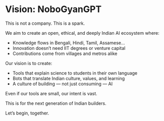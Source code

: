 # Vision: NoboGyanGPT

This is not a company. This is a spark.

We aim to create an open, ethical, and deeply Indian AI ecosystem where:

- Knowledge flows in Bengali, Hindi, Tamil, Assamese...
- Innovation doesn’t need IIT degrees or venture capital
- Contributions come from villages and metros alike

Our vision is to create:
- Tools that explain science to students in their own language
- Bots that translate Indian culture, values, and learning
- A culture of building — not just consuming — AI

Even if our tools are small, our intent is vast.

This is for the next generation of Indian builders.

Let’s begin, together.

